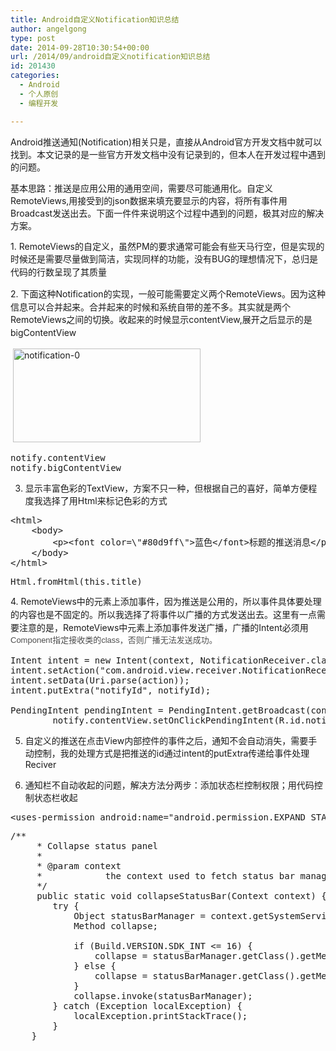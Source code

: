 ```yaml
---
title: Android自定义Notification知识总结
author: angelgong
type: post
date: 2014-09-28T10:30:54+00:00
url: /2014/09/android自定义notification知识总结
id: 201430
categories:
  - Android
  - 个人原创
  - 编程开发

---
```

Android推送通知(Notification)相关只是，直接从Android官方开发文档中就可以找到。本文记录的是一些官方开发文档中没有记录到的，但本人在开发过程中遇到的问题。 

基本思路：推送是应用公用的通用空间，需要尽可能通用化。自定义RemoteViews,用接受到的json数据来填充要显示的内容，将所有事件用Broadcast发送出去。下面一件件来说明这个过程中遇到的问题，极其对应的解决方案。 

1.&nbsp;<span style="line-height: 20.7999992370605px;">RemoteViews的自定义，虽然PM的要求通常可能会有些天马行空，但是实现的时候还是需要尽量做到简洁，实现同样的功能，没有BUG的理想情况下，总归是代码的行数呈现了其质量</span> 

<span style="line-height: 20.7999992370605px;">2. 下面这种Notification的实现，一般可能需要定义两个RemoteViews。因为这种信息可以合并起来。合并起来的时候和系统自带的差不多。其实就是两个RemoteViews之间的切换。收起来的时候显示contentView,展开之后显示的是bigContentView</span> 

<img href="https://angel.owent.net/wp-content/uploads/2014/09/notification-0.png" />
<img alt="notification-0" class="alignnone size-medium wp-image-382" height="150" src="https://angel.owent.net/wp-content/uploads/2014/09/notification-0-300x150.png" width="300" srcset="https://angel.owent.net/wp-content/uploads/2014/09/notification-0-300x150.png 300w, https://angel.owent.net/wp-content/uploads/2014/09/notification-0.png 476w" sizes="(max-width: 300px) 100vw, 300px" /> 

<pre class="brush:java;">notify.contentView 
notify.bigContentView</pre>

3. 显示丰富色彩的TextView，方案不只一种，但根据自己的喜好，简单方便程度我选择了用Html来标记色彩的方式 

<pre class="brush:xml;">&lt;html&gt;
	&lt;body&gt;
		&lt;p&gt;&lt;font color=\"#80d9ff\"&gt;蓝色&lt;/font&gt;标题的推送消息&lt;/p&gt;
	&lt;/body&gt;
&lt;/html&gt;</pre>

<pre class="brush:java;">Html.fromHtml(this.title)</pre>

4.&nbsp;<span style="line-height: 20.7999992370605px;">RemoteViews中的元素上添加事件，因为推送是公用的，所以事件具体要处理的内容也是不固定的。所以我选择了将事件以广播的方式发送出去。这里有一点需要注意的是，RemoteViews中元素上添加事件发送广播，广播的Intent必须用</span><span style="color: rgb(75, 75, 75); font-family: Verdana, Geneva, Arial, Helvetica, sans-serif; font-size: 13px; line-height: 19.5px; background-color: rgb(255, 255, 255);">Component指定接收类的class，否则广播无法发送成功。</span> 

<pre class="brush:java;">Intent intent = new Intent(context, NotificationReceiver.class);
intent.setAction("com.android.view.receiver.NotificationReceiver");
intent.setData(Uri.parse(action));
intent.putExtra("notifyId", notifyId);

PendingIntent pendingIntent = PendingIntent.getBroadcast(context, (int) (System.currentTimeMillis() % Integer.MAX_VALUE), intent, PendingIntent.FLAG_UPDATE_CURRENT);
		notify.contentView.setOnClickPendingIntent(R.id.notify_button, pendingIntent);</pre>

5. 自定义的推送在点击View内部控件的事件之后，通知不会自动消失，需要手动控制，我的处理方式是把推送的id通过intent的putExtra传递给事件处理Reciver 

6. 通知栏不自动收起的问题，解决方法分两步：添加状态栏控制权限；用代码控制状态栏收起 

<pre class="brush:xml;">&lt;uses-permission android:name="android.permission.EXPAND_STATUS_BAR"/&gt;</pre>

<pre class="brush:java;">/**
     * Collapse status panel
     * 
     * @param context
     *            the context used to fetch status bar manager
     */
     public static void collapseStatusBar(Context context) {
        try {
            Object statusBarManager = context.getSystemService("statusbar");
            Method collapse;

            if (Build.VERSION.SDK_INT &lt;= 16) {
                collapse = statusBarManager.getClass().getMethod("collapse");
            } else {
                collapse = statusBarManager.getClass().getMethod("collapsePanels");
            }
            collapse.invoke(statusBarManager);
        } catch (Exception localException) {
            localException.printStackTrace();
        }
    }</pre>

&nbsp; 

&nbsp;